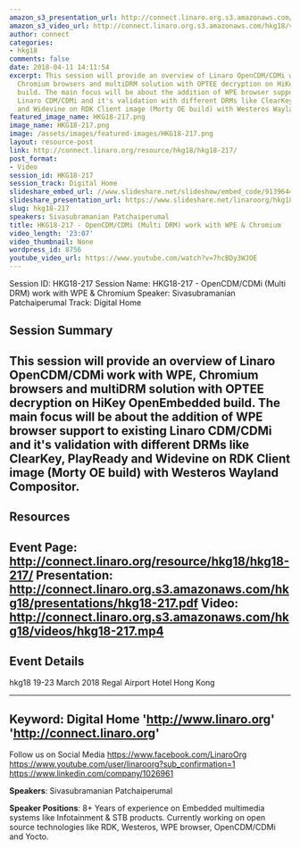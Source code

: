 ```yaml
---
amazon_s3_presentation_url: http://connect.linaro.org.s3.amazonaws.com/hkg18/presentations/hkg18-217.pdf
amazon_s3_video_url: http://connect.linaro.org.s3.amazonaws.com/hkg18/videos/hkg18-217.mp4
author: connect
categories:
- hkg18
comments: false
date: 2018-04-11 14:11:54
excerpt: This session will provide an overview of Linaro OpenCDM/CDMi work with WPE,
  Chromium browsers and multiDRM solution with OPTEE decryption on HiKey OpenEmbedded
  build. The main focus will be about the addition of WPE browser support to existing
  Linaro CDM/CDMi and it's validation with different DRMs like ClearKey, PlayReady
  and Widevine on RDK Client image (Morty OE build) with Westeros Wayland Compositor.
featured_image_name: HKG18-217.png
image_name: HKG18-217.png
image: /assets/images/featured-images/HKG18-217.png
layout: resource-post
link: http://connect.linaro.org/resource/hkg18/hkg18-217/
post_format:
- Video
session_id: HKG18-217
session_track: Digital Home
slideshare_embed_url: //www.slideshare.net/slideshow/embed_code/91396441
slideshare_presentation_url: https://www.slideshare.net/linaroorg/hkg18217-opencdmcdmi-multi-drm-work-with-wpe-chromium
slug: hkg18-217
speakers: Sivasubramanian Patchaiperumal
title: HKG18-217 - OpenCDM/CDMi (Multi DRM) work with WPE & Chromium
video_length: '23:07'
video_thumbnail: None
wordpress_id: 8756
youtube_video_url: https://www.youtube.com/watch?v=7hcBDy3WJOE
---
```


Session ID: HKG18-217
Session Name: HKG18-217 - OpenCDM/CDMi (Multi DRM) work with WPE & Chromium
Speaker: Sivasubramanian Patchaiperumal
Track: Digital Home


## Session Summary
This session will provide an overview of Linaro OpenCDM/CDMi work with WPE, Chromium browsers and multiDRM solution with OPTEE decryption on HiKey OpenEmbedded build. The main focus will be about the addition of WPE browser support to existing Linaro CDM/CDMi and it's validation with different DRMs like ClearKey, PlayReady and Widevine on RDK Client image (Morty OE build) with Westeros Wayland Compositor.
---------------------------------------------------
## Resources
Event Page: http://connect.linaro.org/resource/hkg18/hkg18-217/
Presentation: http://connect.linaro.org.s3.amazonaws.com/hkg18/presentations/hkg18-217.pdf
Video: http://connect.linaro.org.s3.amazonaws.com/hkg18/videos/hkg18-217.mp4
 ---------------------------------------------------
## Event Details
hkg18
19-23 March 2018
Regal Airport Hotel Hong Kong

---------------------------------------------------
Keyword: Digital Home
'http://www.linaro.org'
'http://connect.linaro.org'
---------------------------------------------------
Follow us on Social Media
https://www.facebook.com/LinaroOrg
https://www.youtube.com/user/linaroorg?sub_confirmation=1
https://www.linkedin.com/company/1026961

**Speakers**: Sivasubramanian Patchaiperumal

**Speaker Positions**: 8+ Years of experience on Embedded multimedia systems like Infotainment & STB products. Currently working on open source technologies like RDK, Westeros, WPE browser, OpenCDM/CDMi and Yocto.
